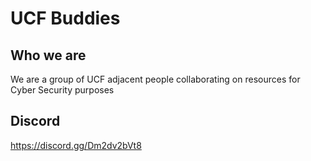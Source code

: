 # UCF Buddies

## Who we are
We are a group of UCF adjacent people collaborating on resources for Cyber Security purposes

## Discord
https://discord.gg/Dm2dv2bVt8
